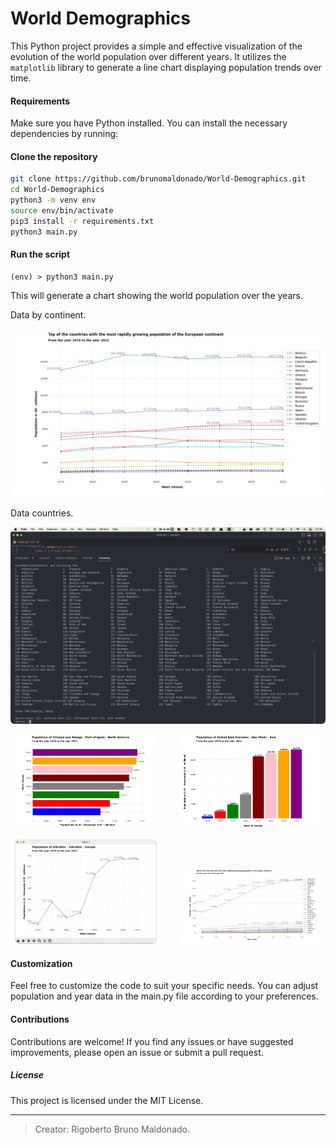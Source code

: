 # World Demographics

This Python project provides a simple and effective visualization of the evolution of the world population over different years. It utilizes the `matplotlib` library to generate a line chart displaying population trends over time.

#### Requirements

Make sure you have Python installed. You can install the necessary dependencies by running:

#### Clone the repository
```sh
git clone https://github.com/brunomaldonado/World-Demographics.git
cd World-Demographics
python3 -m venv env
source env/bin/activate
pip3 install -r requirements.txt
python3 main.py
```

#### Run the script
```
(env) > python3 main.py
```

This will generate a chart showing the world population over the years.

Data by continent.
<p align="center">
  <img src="./images/European.png" style="border-radius:6px" alt="europe chart">
</p>

Data countries.
<p align="center">
  <img src="./images/countries.png" style="border-radius:6px;" alt="europe chart">
</p>

<p align="center">
  <img src="./images/Trinidad_and_Tobago.png" style="border-radius:6px", width="45% alt="europe chart">
&nbsp; &nbsp; &nbsp; &nbsp;
  <img src="./images/United_Arab_Emirates.png" style="border-radius:6px", width="45% alt="europe chart">
</p>

<p align="center">
  <img src="./images/Gibraltar.png" style="border-radius:6px", width="45% alt="europe chart">
&nbsp; &nbsp; &nbsp; &nbsp;
  <img src="./images/Asian.png" style="border-radius:6px", width="45% alt="europe chart">
</p>

<!-- <table style="border:none; border:0; border-collapse:collapse;">
  <tr style="border:none; border:0; border-collapse:collapse">
    <td valign="center"  style="border:none; border:0; border-collapse:collapse"><img src="./images/timor_leste.png" style="border-radius:6px;" alt="europe chart"></td>
    <td valign="top" style="border:none; border:0; border-collapse:collapse"><img src="./images/united_arab_emirates.png" style="border-radius:6px;" alt="europe chart"></td>
  </tr>
   <tr style="border:none; border:0; border-collapse:collapse">
    <td valign="top" style="border: none; border-collapse:collapse"><img src="./images/gibraltar.png" style="border-radius:6px" alt="europe chart"></td>
    <td valign="top" style="border:none; border:0; border-collapse:collapse"><img src="./images/asia.png" style="border-radius:6px" alt="europe chart"></td>
  </tr>
</table> -->

<!-- |  [![](https://i.postimg.cc/zBF91MgQ/timor-leste.png)](https://i.postimg.cc/zBF91MgQ/timor-leste.png) | [![](https://i.postimg.cc/59ksFbb3/united-arab-emirates.png)](https://i.postimg.cc/59ksFbb3/united-arab-emirates.png)  |
| ------------ | ------------ |
| [![](https://i.postimg.cc/mrXmNs7B/gibraltar.png)](https://i.postimg.cc/mrXmNs7B/gibraltar.png)  |  [![](https://i.postimg.cc/QCLk0xCG/asia.png)](https://i.postimg.cc/QCLk0xCG/asia.png) | -->

<!-- <table>
  <tr>
    <td valign="top"><img src="./images/gibraltar.png" style="border-radius:6px" alt="europe chart"></td>
    <td valign="top"><img src="./images/asia.png" style="border-radius:6px" alt="europe chart"></td>
  </tr>
</table> -->


#### Customization
Feel free to customize the code to suit your specific needs. You can adjust population and year data in the main.py file according to your preferences.

#### Contributions
Contributions are welcome! If you find any issues or have suggested improvements, please open an issue or submit a pull request.

##### License
This project is licensed under the MIT License.

------------
> Creator: Rigoberto Bruno Maldonado.

